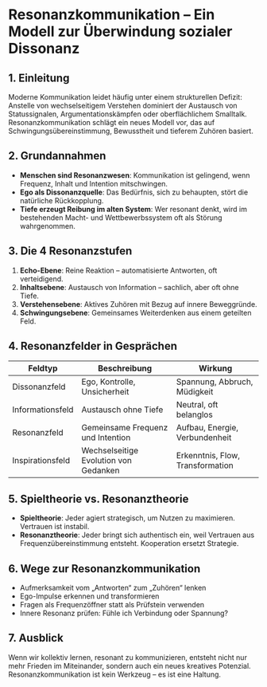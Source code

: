 # Resonanzkommunikation – Ein Modell zur Überwindung sozialer Dissonanz

## 1. Einleitung
Moderne Kommunikation leidet häufig unter einem strukturellen Defizit: Anstelle von wechselseitigem Verstehen dominiert der Austausch von Statussignalen, Argumentationskämpfen oder oberflächlichem Smalltalk. Resonanzkommunikation schlägt ein neues Modell vor, das auf Schwingungsübereinstimmung, Bewusstheit und tieferem Zuhören basiert.

## 2. Grundannahmen

- **Menschen sind Resonanzwesen**: Kommunikation ist gelingend, wenn Frequenz, Inhalt und Intention mitschwingen.
- **Ego als Dissonanzquelle**: Das Bedürfnis, sich zu behaupten, stört die natürliche Rückkopplung.
- **Tiefe erzeugt Reibung im alten System**: Wer resonant denkt, wird im bestehenden Macht- und Wettbewerbssystem oft als Störung wahrgenommen.

## 3. Die 4 Resonanzstufen

1. **Echo-Ebene**: Reine Reaktion – automatisierte Antworten, oft verteidigend.
2. **Inhaltsebene**: Austausch von Information – sachlich, aber oft ohne Tiefe.
3. **Verstehensebene**: Aktives Zuhören mit Bezug auf innere Beweggründe.
4. **Schwingungsebene**: Gemeinsames Weiterdenken aus einem geteilten Feld.

## 4. Resonanzfelder in Gesprächen

| Feldtyp         | Beschreibung                                        | Wirkung                          |
|-----------------|-----------------------------------------------------|----------------------------------|
| Dissonanzfeld   | Ego, Kontrolle, Unsicherheit                        | Spannung, Abbruch, Müdigkeit     |
| Informationsfeld| Austausch ohne Tiefe                                | Neutral, oft belanglos           |
| Resonanzfeld    | Gemeinsame Frequenz und Intention                   | Aufbau, Energie, Verbundenheit   |
| Inspirationsfeld| Wechselseitige Evolution von Gedanken               | Erkenntnis, Flow, Transformation |

## 5. Spieltheorie vs. Resonanztheorie

- **Spieltheorie**: Jeder agiert strategisch, um Nutzen zu maximieren. Vertrauen ist instabil.
- **Resonanztheorie**: Jeder bringt sich authentisch ein, weil Vertrauen aus Frequenzübereinstimmung entsteht. Kooperation ersetzt Strategie.

## 6. Wege zur Resonanzkommunikation

- Aufmerksamkeit vom „Antworten“ zum „Zuhören“ lenken
- Ego-Impulse erkennen und transformieren
- Fragen als Frequenzöffner statt als Prüfstein verwenden
- Innere Resonanz prüfen: Fühle ich Verbindung oder Spannung?

## 7. Ausblick

Wenn wir kollektiv lernen, resonant zu kommunizieren, entsteht nicht nur mehr Frieden im Miteinander, sondern auch ein neues kreatives Potenzial. Resonanzkommunikation ist kein Werkzeug – es ist eine Haltung.

